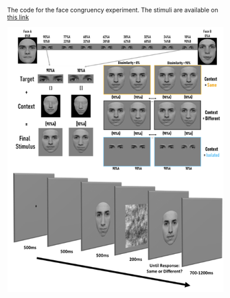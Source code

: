 The code for the face congruency experiment. The stimuli are available on [this link](https://osf.io/zd48m) 

![stimuli and procedure](images/Picture2.png)

